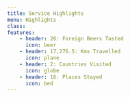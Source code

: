 ```yaml
---
title: Service Highlights
menu: Highlights
class:
features:
	- header: 26: Foreign Beers Tasted
	  icon: beer
	- header: 17,276.5: Kms Travelled
	  icon: plane
	- header: 2: Countries Visited
	  icon: globe
	- header: 16: Places Stayed
	  icon: bed
---
```

